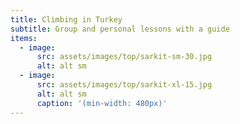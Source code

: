 ```yaml
---
title: Climbing in Turkey
subtitle: Group and personal lessons with a guide
items:
  - image:
      src: assets/images/top/sarkit-sm-30.jpg
      alt: alt sm
  - image:
      src: assets/images/top/sarkit-xl-15.jpg
      alt: alt sm
      caption: '(min-width: 480px)'
---
```

